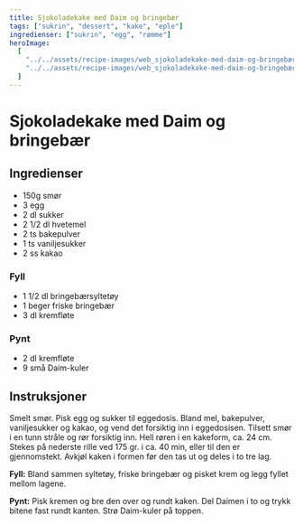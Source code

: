 ```yaml
---
title: Sjokoladekake med Daim og bringebær
tags: ["sukrin", "dessert", "kake", "eple"]
ingredienser: ["sukrin", "egg", "rømme"]
heroImage:
  [
    "../../assets/recipe-images/web_sjokoladekake-med-daim-og-bringebær.jpg",
    "../../assets/recipe-images/web_sjokoladekake-med-daim-og-bringebær-sirupsbrownies.jpg",
  ]
---
```


# Sjokoladekake med Daim og bringebær

## Ingredienser

- 150g smør
- 3 egg
- 2 dl sukker
- 2 1/2 dl hvetemel
- 2 ts bakepulver
- 1 ts vaniljesukker
- 2 ss kakao

### Fyll

- 1 1/2 dl bringebærsyltetøy
- 1 beger friske bringebær
- 3 dl kremfløte

### Pynt

- 2 dl kremfløte
- 9 små Daim-kuler

## Instruksjoner

Smelt smør. Pisk egg og sukker til eggedosis. Bland mel, bakepulver, vaniljesukker og kakao, og vend det forsiktig inn i eggedosisen. Tilsett smør i en tunn stråle og rør forsiktig inn. Hell røren i en kakeform, ca. 24 cm. Stekes på nederste rille ved 175 gr. i ca. 40 min, eller til den er gjennomstekt. Avkjøl kaken i formen før den tas ut og deles i to tre lag.

**Fyll:** Bland sammen syltetøy, friske bringebær og pisket krem og legg fyllet mellom lagene.

**Pynt:** Pisk kremen og bre den over og rundt kaken. Del Daimen i to og trykk bitene fast rundt kanten. Strø Daim-kuler på toppen.
